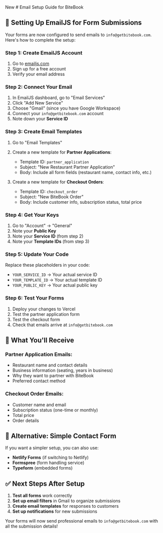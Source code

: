 New # Email Setup Guide for BiteBook

## 📧 Setting Up EmailJS for Form Submissions

Your forms are now configured to send emails to `info@getbitebook.com`. Here's how to complete the setup:

### Step 1: Create EmailJS Account
1. Go to [emailjs.com](https://emailjs.com)
2. Sign up for a free account
3. Verify your email address

### Step 2: Connect Your Email
1. In EmailJS dashboard, go to "Email Services"
2. Click "Add New Service"
3. Choose "Gmail" (since you have Google Workspace)
4. Connect your `info@getbitebook.com` account
5. Note down your **Service ID**

### Step 3: Create Email Templates
1. Go to "Email Templates"
2. Create a new template for **Partner Applications**:
   - Template ID: `partner_application`
   - Subject: "New Restaurant Partner Application"
   - Body: Include all form fields (restaurant name, contact info, etc.)

3. Create a new template for **Checkout Orders**:
   - Template ID: `checkout_order`
   - Subject: "New BiteBook Order"
   - Body: Include customer info, subscription status, total price

### Step 4: Get Your Keys
1. Go to "Account" → "General"
2. Note your **Public Key**
3. Note your **Service ID** (from step 2)
4. Note your **Template IDs** (from step 3)

### Step 5: Update Your Code
Replace these placeholders in your code:
- `YOUR_SERVICE_ID` → Your actual service ID
- `YOUR_TEMPLATE_ID` → Your actual template ID
- `YOUR_PUBLIC_KEY` → Your actual public key

### Step 6: Test Your Forms
1. Deploy your changes to Vercel
2. Test the partner application form
3. Test the checkout form
4. Check that emails arrive at `info@getbitebook.com`

## 🎯 What You'll Receive

### Partner Application Emails:
- Restaurant name and contact details
- Business information (seating, years in business)
- Why they want to partner with BiteBook
- Preferred contact method

### Checkout Order Emails:
- Customer name and email
- Subscription status (one-time or monthly)
- Total price
- Order details

## 📱 Alternative: Simple Contact Form

If you want a simpler setup, you can also use:
- **Netlify Forms** (if switching to Netlify)
- **Formspree** (form handling service)
- **Typeform** (embedded forms)

## ✅ Next Steps After Setup

1. **Test all forms** work correctly
2. **Set up email filters** in Gmail to organize submissions
3. **Create email templates** for responses to customers
4. **Set up notifications** for new submissions

Your forms will now send professional emails to `info@getbitebook.com` with all the submission details!
